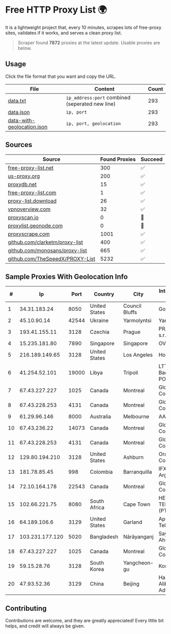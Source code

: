 
# Free HTTP Proxy List 🌍

It is a lightweight project that, every 10 minutes, scrapes lots of free-proxy sites, validates if it works, and serves a clean proxy list.


> Scraper found **7872** proxies at the latest update. Usable proxies are below.

## Usage

Click the file format that you want and copy the URL.


|File|Content|Count|
|----|-------|-----|
|[data.txt](https://raw.githubusercontent.com/themiralay/Proxy-List-World/master/data.txt)|`ip_address:port` combined (seperated new line)|293|
|[data.json](https://raw.githubusercontent.com/themiralay/Proxy-List-World/master/data.json)|`ip, port`|293|
|[data-with-geolocation.json](https://raw.githubusercontent.com/themiralay/Proxy-List-World/master/data-with-geolocation.json)|`ip, port, geolocation`|293|

## Sources

|Source|Found Proxies|Succeed|
|------|-------------|-------|
|[free-proxy-list.net](https://free-proxy-list.net)|300|✅|
|[us-proxy.org](https://www.us-proxy.org)|200|✅|
|[proxydb.net](http://proxydb.net)|15|✅|
|[free-proxy-list.com](https://free-proxy-list.com/?page=&port=&type%5B%5D=http&type%5B%5D=https&up_time=0&search=Search)|1|✅|
|[proxy-list.download](https://www.proxy-list.download/HTTP)|26|✅|
|[vpnoverview.com](https://vpnoverview.com/privacy/anonymous-browsing/free-proxy-servers)|32|✅|
|[proxyscan.io](https://www.proxyscan.io)|0|🚫|
|[proxylist.geonode.com](https://proxylist.geonode.com/api/proxy-list?limit=300&page=1&sort_by=lastChecked&sort_type=desc&protocols=http,https)|0|🚫|
|[proxyscrape.com](https://api.proxyscrape.com/v2/?request=displayproxies&protocol=http&timeout=10000&country=all&ssl=all&anonymity=all)|1001|✅|
|[github.com/clarketm/proxy-list](https://raw.githubusercontent.com/clarketm/proxy-list/master/proxy-list-raw.txt)|400|✅|
|[github.com/monosans/proxy-list](https://raw.githubusercontent.com/monosans/proxy-list/main/proxies/http.txt)|665|✅|
|[github.com/TheSpeedX/PROXY-List](https://raw.githubusercontent.com/TheSpeedX/PROXY-List/master/http.txt)|5232|✅|


## Sample Proxies With Geolocation Info

|#|Ip|Port|Country|City|Internet Service Provider|
|-|--|----|-------|----|-------------------------|
|1|34.31.183.24|8050|United States|Council Bluffs|Google LLC|
|2|45.10.90.14|42544|Ukraine|Yarmolyntsi|Yarnet LLC|
|3|193.41.155.11|3128|Czechia|Prague|PRAHA12.com s.r.o.|
|4|15.235.181.80|7890|Singapore|Singapore|OVH SAS|
|5|216.189.149.65|3128|United States|Los Angeles|HostUS|
|6|41.254.52.101|19000|Libya|Tripoli|LTT Network Backbone and POPs|
|7|67.43.227.227|1025|Canada|Montreal|GloboTech Communications|
|8|67.43.228.253|4131|Canada|Montreal|GloboTech Communications|
|9|61.29.96.146|8000|Australia|Melbourne|AAPT Limited|
|10|67.43.236.22|14073|Canada|Montreal|GloboTech Communications|
|11|67.43.228.253|4131|Canada|Montreal|GloboTech Communications|
|12|129.80.194.210|3128|United States|Ashburn|Oracle Corporation|
|13|181.78.85.45|998|Colombia|Barranquilla|IFX Networks Argentina S.R.L|
|14|72.10.164.178|22543|Canada|Montreal|GloboTech Communications|
|15|102.66.221.75|8080|South Africa|Cape Town|HERO TELECOMS (PTY) LTD|
|16|64.189.106.6|3129|United States|Garland|Apogee Telecom Inc.|
|17|103.231.177.120|5020|Bangladesh|Nārāyanganj|Sayed Farhad Ahmed|
|18|67.43.227.227|1025|Canada|Montreal|GloboTech Communications|
|19|59.15.28.76|3128|South Korea|Yangcheon-gu|Korea Telecom|
|20|47.93.52.36|3129|China|Beijing|Hangzhou Alibaba Advertising Co|



## Contributing

Contributions are welcome, and they are greatly appreciated! Every
little bit helps, and credit will always be given.

